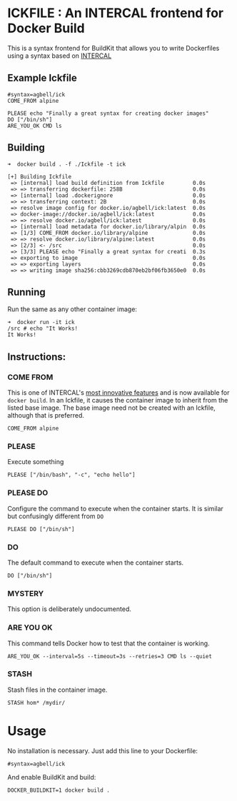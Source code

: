 # ICKFILE : An INTERCAL frontend for Docker Build

This is a syntax frontend for BuildKit that allows you to write Dockerfiles using a syntax based on [INTERCAL](https://en.wikipedia.org/wiki/INTERCAL)

## Example Ickfile
```
#syntax=agbell/ick
COME_FROM alpine

PLEASE echo "Finally a great syntax for creating docker images"
DO ["/bin/sh"]
ARE_YOU_OK CMD ls 
```

## Building
```
➜  docker build . -f ./Ickfile -t ick

[+] Building Ickfile                            
 => [internal] load build definition from Ickfile         0.0s
 => => transferring dockerfile: 258B                      0.0s
 => [internal] load .dockerignore                         0.0s
 => => transferring context: 2B                           0.0s
 => resolve image config for docker.io/agbell/ick:latest  0.0s
 => docker-image://docker.io/agbell/ick:latest            0.0s
 => => resolve docker.io/agbell/ick:latest                0.0s
 => [internal] load metadata for docker.io/library/alpin  0.0s
 => [1/3] COME_FROM docker.io/library/alpine              0.0s
 => => resolve docker.io/library/alpine:latest            0.0s
 => [2/3] <- /src                                         0.0s
 => [3/3] PLEASE echo "Finally a great syntax for creati  0.3s
 => exporting to image                                    0.0s
 => => exporting layers                                   0.0s
 => => writing image sha256:cbb3269cdb870eb2bf06fb3650e0  0.0s
```
## Running
Run the same as any other container image:
```
➜  docker run -it ick
/src # echo "It Works!
It Works!
```

## Instructions:

### COME FROM
This is one of INTERCAL's [most innovative features](https://en.wikipedia.org/wiki/COMEFROM) and is now available for `docker build`. In an Ickfile, it causes the container image to inherit from the listed base image.  The base image need not be created with an Ickfile, although that is preferred.

```
COME_FROM alpine
```

### PLEASE
Execute something
```
PLEASE ["/bin/bash", "-c", "echo hello"]
```

### PLEASE DO
Configure the command to execute when the container starts. It is similar but confusingly different from `DO`
```
PLEASE DO ["/bin/sh"]
```

### DO
The default command to execute when the container starts. 
```
DO ["/bin/sh"]
```
### MYSTERY
This option is deliberately undocumented.

### ARE YOU OK

This command tells Docker how to test that the container is working.

```
ARE_YOU_OK --interval=5s --timeout=3s --retries=3 CMD ls --quiet
```

### STASH
Stash files in the container image.
```
STASH hom* /mydir/
```

# Usage
No installation is necessary. Just add this line to your Dockerfile:
```
#syntax=agbell/ick
```
And enable BuildKit and build:
```
DOCKER_BUILDKIT=1 docker build .
``` 